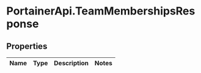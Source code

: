 # PortainerApi.TeamMembershipsResponse

## Properties
Name | Type | Description | Notes
------------ | ------------- | ------------- | -------------



